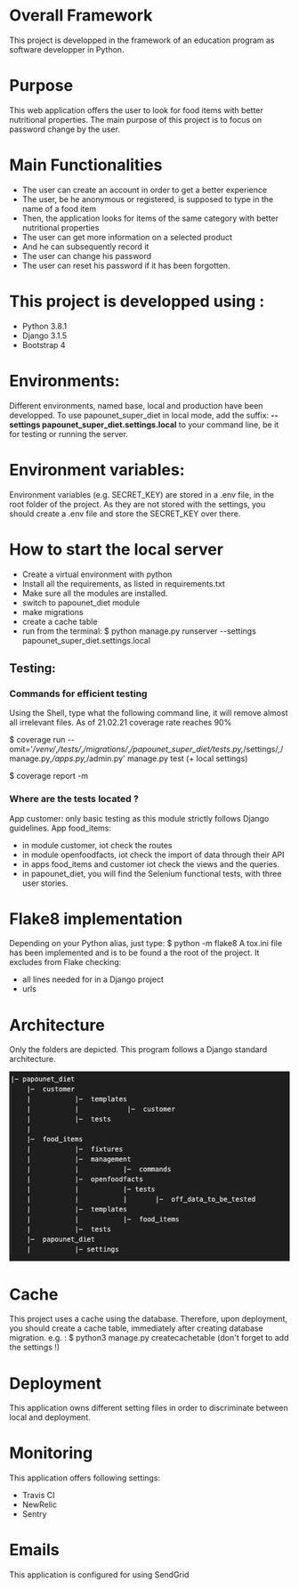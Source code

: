 # Overall Framework
This project is developped in the framework of an education program as software developper in Python.

# Purpose
This web application offers the user to look for food items with better nutritional properties.
The main purpose of this project is to focus on password change by the user.

# Main Functionalities
- The user can create an account in order to get a better experience
- The user, be he anonymous or registered, is supposed to type in the name of a food item
- Then, the application looks for items of the same category with better nutritional properties
- The user can get more information on a selected product
- And he can subsequently record it
- The user can change his password
- The user can reset his password if it has been forgotten.

# This project is developped using :
- Python 3.8.1 
- Django 3.1.5
- Bootstrap 4

# Environments:
Different environments, named base, local and production have been developped.
To use papounet_super_diet in local mode, add the suffix:
**--settings papounet_super_diet.settings.local**
to your command line, be it for testing or running the server.

# Environment variables:
Environment variables (e.g. SECRET_KEY) are stored in a .env file, in the root folder of the project.
As they are not stored with the settings, you should create a .env file and store the SECRET_KEY over there.

# How to start the local server
- Create a virtual environment with python
- Install all the requirements, as listed in requirements.txt
- Make sure all the modules are installed.
- switch to papounet_diet module
- make migrations
- create a cache table
- run from the terminal: $ python manage.py runserver --settings papounet_super_diet.settings.local

## Testing:
### Commands for efficient testing
Using the Shell, type what the following command line, it will remove almost all irrelevant files.
As of 21.02.21 coverage rate reaches 90%

$ coverage run --omit='*/venv/*,*/tests/*,*/migrations/*,*/papounet_super_diet/tests.py,*/settings/*,*/manage.py,*/apps.py,*/admin.py'  manage.py test (+ local settings)

$ coverage report -m

### Where are the tests located ?
App customer: only basic testing as this module strictly follows Django guidelines.
App food_items:
- in module customer, iot check the routes
- in module openfoodfacts, iot check the import of data through their API
- in apps food_items and customer iot check the views and the queries.
- in papounet_diet, you will find the Selenium functional tests, with three user stories.

# Flake8 implementation
Depending on your Python alias, just type:
$ python -m flake8
A tox.ini file has been implemented and is to be found a the root of the project.
It excludes from Flake checking:
- all lines needed for in a Django project
- urls

# Architecture
Only the folders are depicted.
This program follows a Django standard architecture.

![Project Structure](support_documentation/architecture.png)

# Cache
This project uses a cache using the database.
Therefore, upon deployment, you should create a cache table, immediately after creating database migration.
e.g. : $ python3 manage.py createcachetable (don't forget to add the settings !)

# Deployment
This application owns different setting files in order to discriminate between local and deployment.

# Monitoring
This application offers following settings:
- Travis CI
- NewRelic
- Sentry

# Emails
This application is configured for using SendGrid


